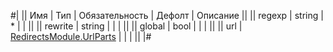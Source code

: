 
#|
|| Имя | Тип | Обязательность | Дефолт | Описание ||
|| regexp | string | * |  |  ||
|| rewrite | string |  |  |  ||
|| global | bool |  |  |  ||
|| url | [RedirectsModule.UrlParts](#RedirectsModule.UrlParts) |  |  |  ||
|#
